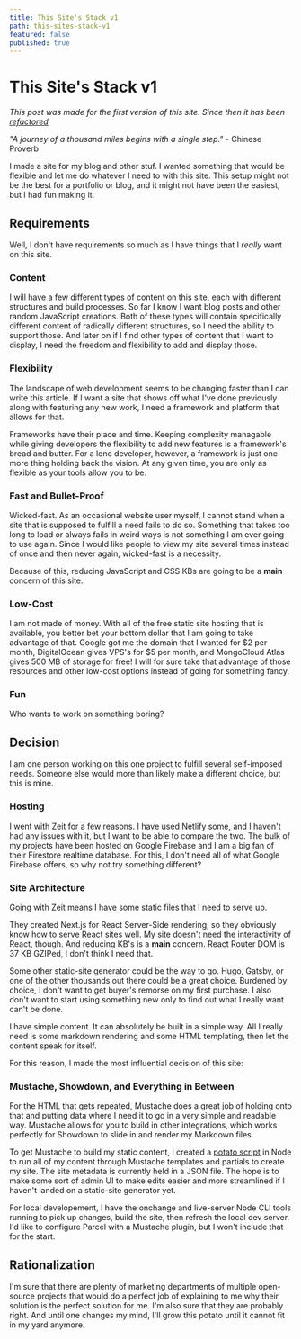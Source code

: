 ```yaml
---
title: This Site's Stack v1
path: this-sites-stack-v1
featured: false
published: true
---
```


# This Site's Stack v1

_This post was made for the first version of this site. Since then it has been [refactored](/blog/this-sites-stack-v2)_

_"A journey of a thousand miles begins with a single step."_ - Chinese Proverb

I made a site for my blog and other stuf. I wanted something that would be flexible and let me do whatever I need to with this site. This setup might not be the best for a portfolio or blog, and it might not have been the easiest, but I had fun making it.

## Requirements

Well, I don't have requirements so much as I have things that I _really_ want on this site.

### Content

I will have a few different types of content on this site, each with different structures and build processes. So far I know I want blog posts and other random JavaScript creations. Both of these types will contain specifically different content of radically different structures, so I need the ability to support those. And later on if I find other types of content that I want to display, I need the freedom and flexibility to add and display those.

### Flexibility

The landscape of web development seems to be changing faster than I can write this article. If I want a site that shows off what I've done previously along with featuring any new work, I need a framework and platform that allows for that.

Frameworks have their place and time. Keeping complexity managable while giving developers the flexibility to add new features is a framework's bread and butter. For a lone developer, however, a framework is just one more thing holding back the vision. At any given time, you are only as flexible as your tools allow you to be.

### Fast and Bullet-Proof

Wicked-fast. As an occasional website user myself, I cannot stand when a site that is supposed to fulfill a need fails to do so. Something that takes too long to load or always fails in weird ways is not something I am ever going to use again. Since I would like people to view my site several times instead of once and then never again, wicked-fast is a necessity.

Because of this, reducing JavaScript and CSS KBs are going to be a __main__ concern of this site.

### Low-Cost

I am not made of money. With all of the free static site hosting that is available, you better bet your bottom dollar that I am going to take advantage of that. Google got me the domain that I wanted for $2 per month, DigitalOcean gives VPS's for $5 per month, and MongoCloud Atlas gives 500 MB of storage for free! I will for sure take that advantage of those resources and other low-cost options instead of going for something fancy.

### Fun

Who wants to work on something boring?

## Decision

I am one person working on this one project to fulfill several self-imposed needs. Someone else would more than likely make a different choice, but this is mine.

### Hosting

I went with Zeit for a few reasons. I have used Netlify some, and I haven't had any issues with it, but I want to be able to compare the two. The bulk of my projects have been hosted on Google Firebase and I am a big fan of their Firestore realtime database. For this, I don't need all of what Google Firebase offers, so why not try something different?

### Site Architecture

Going with Zeit means I have some static files that I need to serve up.

They created Next.js for React Server-Side rendering, so they obviously know how to serve React sites well. My site doesn't need the interactivity of React, though. And reducing KB's is a __main__ concern. React Router DOM is 37 KB GZIPed, I don't think I need that.

Some other static-site generator could be the way to go. Hugo, Gatsby, or one of the other thousands out there could be a great choice. Burdened by choice, I don't want to get buyer's remorse on my first purchase. I also don't want to start using something new only to find out what I really want can't be done.

I have simple content. It can absolutely be built in a simple way. All I really need is some markdown rendering and some HTML templating, then let the content speak for itself.

For this reason, I made the most influential decision of this site:

### Mustache, Showdown, and Everything in Between

For the HTML that gets repeated, Mustache does a great job of holding onto that and putting data where I need it to go in a very simple and readable way. Mustache allows for you to build in other integrations, which works perfectly for Showdown to slide in and render my Markdown files.

To get Mustache to build my static content, I created a [potato script](/blog/potato-scripts) in Node to run all of my content through Mustache templates and partials to create my site. The site metadata is currently held in a JSON file. The hope is to make some sort of admin UI to make edits easier and more streamlined if I haven't landed on a static-site generator yet.

For local developement, I have the onchange and live-server Node CLI tools running to pick up changes, build the site, then refresh the local dev server. I'd like to configure Parcel with a Mustache plugin, but I won't include that for the start.

## Rationalization

I'm sure that there are plenty of marketing departments of multiple open-source projects that would do a perfect job of explaining to me why their solution is the perfect solution for me. I'm also sure that they are probably right. And until one changes my mind, I'll grow this potato until it cannot fit in my yard anymore.
